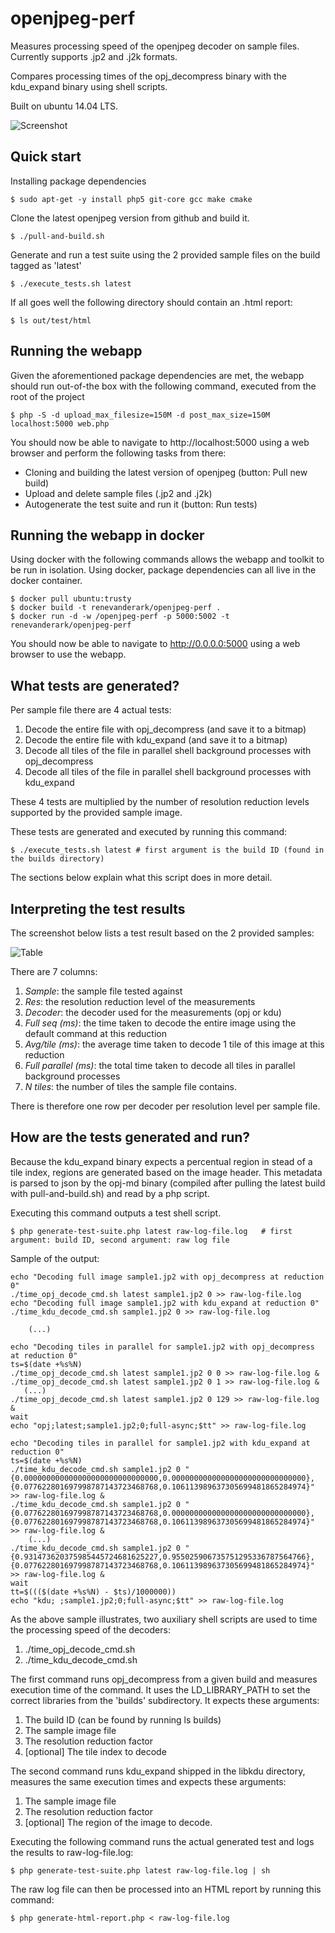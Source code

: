# openjpeg-perf

Measures processing speed of the openjpeg decoder on sample files. Currently supports .jp2 and .j2k formats.

Compares processing times of the opj\_decompress binary with the kdu\_expand binary using shell scripts. 

Built on ubuntu 14.04 LTS.

![Screenshot](https://raw.githubusercontent.com/renevanderark/openjpeg-perf/master/screenshot.png)



Quick start
---

Installing package dependencies


	$ sudo apt-get -y install php5 git-core gcc make cmake


Clone the latest openjpeg version from github and build it.


	$ ./pull-and-build.sh


Generate and run a test suite using the 2 provided sample files on the build tagged as 'latest'


	$ ./execute_tests.sh latest


If all goes well the following directory should contain an .html report:


	$ ls out/test/html


Running the webapp
---

Given the aforementioned package dependencies are met, the webapp should run out-of-the box with the following command, executed from the root of the project


	$ php -S -d upload_max_filesize=150M -d post_max_size=150M localhost:5000 web.php


You should now be able to navigate to http://localhost:5000 using a web browser and perform the following tasks from there:
- Cloning and building the latest version of openjpeg (button: Pull new build)
- Upload and delete sample files (.jp2 and .j2k)
- Autogenerate the test suite and run it (button: Run tests)


Running the webapp in docker
---
Using docker with the following commands allows the webapp and toolkit to be run in isolation. Using docker, package dependencies can all live in the docker container.

	$ docker pull ubuntu:trusty
	$ docker build -t renevanderark/openjpeg-perf .
	$ docker run -d -w /openjpeg-perf -p 5000:5002 -t renevanderark/openjpeg-perf

You should now be able to navigate to http://0.0.0.0:5000 using a web browser to use the webapp.


What tests are generated?
---
Per sample file there are 4 actual tests:

1. Decode the entire file with opj_decompress (and save it to a bitmap)
2. Decode the entire file with kdu_expand (and save it to a bitmap)
3. Decode all tiles of the file in parallel shell background processes with opj_decompress
4. Decode all tiles of the file in parallel shell background processes with kdu_expand

These 4 tests are multiplied by the number of resolution reduction levels supported by the provided sample image.

These tests are generated and executed by running this command:

	$ ./execute_tests.sh latest # first argument is the build ID (found in the builds directory)

The sections below explain what this script does in more detail.


Interpreting the test results
---

The screenshot below lists a test result based on the 2 provided samples:

![Table](https://raw.githubusercontent.com/renevanderark/openjpeg-perf/master/table.png)

There are 7 columns:

1. _Sample_: the sample file tested against
2. _Res_: the resolution reduction level of the measurements
3. _Decoder_: the decoder used for the measurements (opj or kdu)
4. _Full seq (ms)_: the time taken to decode the entire image using the default command at this reduction
5. _Avg/tile (ms)_: the average time taken to decode 1 tile of this image at this reduction
6. _Full parallel (ms)_: the total time taken to decode all tiles in parallel background processes
7. _N tiles_: the number of tiles the sample file contains.

There is therefore one row per decoder per resolution level per sample file.


How are the tests generated and run?
---
Because the kdu_expand binary expects a percentual region in stead of a tile index, regions are generated based on the image header.
This metadata is parsed to json by the opj-md binary (compiled after pulling the latest build with pull-and-build.sh) and read by a php script.

Executing this command outputs a test shell script.

	$ php generate-test-suite.php latest raw-log-file.log   # first argument: build ID, second argument: raw log file

Sample of the output:

	echo "Decoding full image sample1.jp2 with opj_decompress at reduction 0"
	./time_opj_decode_cmd.sh latest sample1.jp2 0 >> raw-log-file.log
	echo "Decoding full image sample1.jp2 with kdu_expand at reduction 0"
	./time_kdu_decode_cmd.sh sample1.jp2 0 >> raw-log-file.log

		(...)

	echo "Decoding tiles in parallel for sample1.jp2 with opj_decompress at reduction 0"
	ts=$(date +%s%N)
	./time_opj_decode_cmd.sh latest sample1.jp2 0 0 >> raw-log-file.log &
	./time_opj_decode_cmd.sh latest sample1.jp2 0 1 >> raw-log-file.log &
	   (...)
	./time_opj_decode_cmd.sh latest sample1.jp2 0 129 >> raw-log-file.log &
	wait
	echo "opj;latest;sample1.jp2;0;full-async;$tt" >> raw-log-file.log

	echo "Decoding tiles in parallel for sample1.jp2 with kdu_expand at reduction 0"
	ts=$(date +%s%N)
	./time_kdu_decode_cmd.sh sample1.jp2 0 "{0.000000000000000000000000000000,0.000000000000000000000000000000},{0.077622801697998787143723468768,0.106113989637305699481865284974}" >> raw-log-file.log &
	./time_kdu_decode_cmd.sh sample1.jp2 0 "{0.077622801697998787143723468768,0.000000000000000000000000000000},{0.077622801697998787143723468768,0.106113989637305699481865284974}" >> raw-log-file.log &
		(...)
	./time_kdu_decode_cmd.sh sample1.jp2 0 "{0.931473620375985445724681625227,0.955025906735751295336787564766},{0.077622801697998787143723468768,0.106113989637305699481865284974}" >> raw-log-file.log &
	wait
	tt=$((($(date +%s%N) - $ts)/1000000))
	echo "kdu; ;sample1.jp2;0;full-async;$tt" >> raw-log-file.log

As the above sample illustrates, two auxiliary shell scripts are used to time the processing speed of the decoders:

1. ./time\_opj_decode\_cmd.sh
2. ./time\_kdu_decode\_cmd.sh

The first command runs opj\_decompress from a given build and measures execution time of the command.
It uses the LD\_LIBRARY\_PATH to set the correct libraries from the 'builds' subdirectory.
It expects these arguments:

1. The build ID (can be found by running ls builds)
2. The sample image file
3. The resolution reduction factor
4. [optional] The tile index to decode

The second command runs kdu\_expand shipped in the libkdu directory, measures the same execution times and expects these arguments:

1. The sample image file
2. The resolution reduction factor
3. [optional] The region of the image to decode.

Executing the following command runs the actual generated test and logs the results to raw-log-file.log:
	
	$ php generate-test-suite.php latest raw-log-file.log | sh

The raw log file can then be processed into an HTML report by running this command:

	$ php generate-html-report.php < raw-log-file.log

